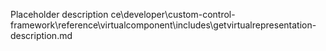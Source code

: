 Placeholder description ce\developer\custom-control-framework\reference\virtualcomponent\includes\getvirtualrepresentation-description.md